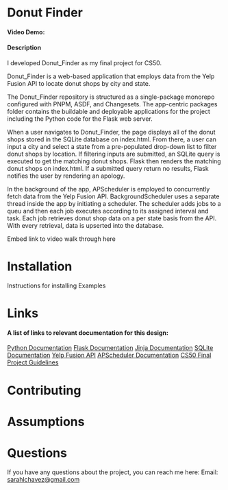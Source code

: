 # Donut Finder

#### Video Demo: <URL HERE>
#### Description

I developed Donut_Finder as my final project for CS50.

Donut_Finder is a web-based application that employs data from the Yelp Fusion API to locate donut shops by city and state.  

The Donut_Finder repository is structured as a single-package monorepo configured with PNPM, ASDF, and Changesets. The app-centric packages folder contains the buildable and deployable applications for the project including the Python code for the Flask web server. 

When a user navigates to Donut_Finder, the page displays all of the donut shops stored in the SQLite database on index.html. From there, a user can input a city and select a state from a pre-populated drop-down list to filter donut shops by location. If filtering inputs are submitted, an SQLite query is executed to get the matching donut shops. Flask then renders the matching donut shops on index.html. If a submitted query return no results, Flask notifies the user by rendering an apology. 

In the background of the app, APScheduler is employed to concurrently fetch data from the Yelp Fusion API. BackgroundScheduler uses a separate thread inside the app by initiating a scheduler. The scheduler adds jobs to a queu and then each job executes according to its assigned interval and task. Each job retrieves donut shop data on a per state basis from the API. With every retrieval, data is upserted into the database.

Embed link to video walk through here

# Installation

Instructions for installing
Examples

# Links

#### A list of links to relevant documentation for this design:

[Python Documentation](https://docs.python.org/3/)
[Flask Documentation](https://flask.palletsprojects.com/en/2.2.x/)
[Jinja Documentation](https://jinja.palletsprojects.com/en/3.1.x/)
[SQLite Documentation](https://www.sqlite.org/docs.html)
[Yelp Fusion API](https://docs.developer.yelp.com/docs/fusion-intro)
[APScheduler Documentation](https://apscheduler.readthedocs.io/en/latest/modules/schedulers/background.html)
[CS50 Final Project Guidelines](https://cs50.harvard.edu/x/2022/project/)

# Contributing

# Assumptions

# Questions

If you have any questions about the project, you can reach me here:
Email: sarahlchavez@gmail.com


